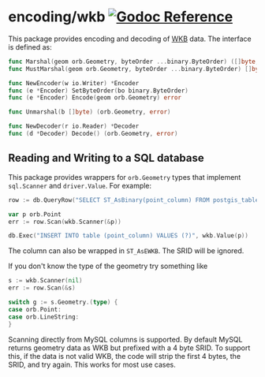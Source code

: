 # encoding/wkb [![Godoc Reference](https://pkg.go.dev/badge/github.com/paulmach/orb)](https://pkg.go.dev/github.com/paulmach/orb/encoding/wkb)

This package provides encoding and decoding of [WKB](https://en.wikipedia.org/wiki/Well-known_text_representation_of_geometry#Well-known_binary)
data. The interface is defined as:

```go
func Marshal(geom orb.Geometry, byteOrder ...binary.ByteOrder) ([]byte, error)
func MustMarshal(geom orb.Geometry, byteOrder ...binary.ByteOrder) []byte

func NewEncoder(w io.Writer) *Encoder
func (e *Encoder) SetByteOrder(bo binary.ByteOrder)
func (e *Encoder) Encode(geom orb.Geometry) error

func Unmarshal(b []byte) (orb.Geometry, error)

func NewDecoder(r io.Reader) *Decoder
func (d *Decoder) Decode() (orb.Geometry, error)
```

## Reading and Writing to a SQL database

This package provides wrappers for `orb.Geometry` types that implement
`sql.Scanner` and `driver.Value`. For example:

```go
row := db.QueryRow("SELECT ST_AsBinary(point_column) FROM postgis_table")

var p orb.Point
err := row.Scan(wkb.Scanner(&p))

db.Exec("INSERT INTO table (point_column) VALUES (?)", wkb.Value(p))
```

The column can also be wrapped in `ST_AsEWKB`. The SRID will be ignored.

If you don't know the type of the geometry try something like

```go
s := wkb.Scanner(nil)
err := row.Scan(&s)

switch g := s.Geometry.(type) {
case orb.Point:
case orb.LineString:
}
```

Scanning directly from MySQL columns is supported. By default MySQL returns geometry
data as WKB but prefixed with a 4 byte SRID. To support this, if the data is not
valid WKB, the code will strip the first 4 bytes, the SRID, and try again.
This works for most use cases.
